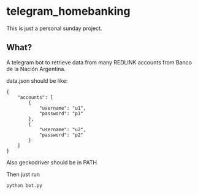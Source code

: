 # telegram_homebanking
This is just a personal sunday project. 

## What?
A telegram bot to retrieve data from many REDLINK accounts from Banco de la Nación Argentina.


data.json should be like:
```
{
    "accounts": [
        {
            "username": "u1",
            "password": "p1"
        },
        {
            "username": "u2",
            "password": "p2"
        }
    ]
}
```
Also geckodriver should be in PATH

Then just run

`python bot.py`